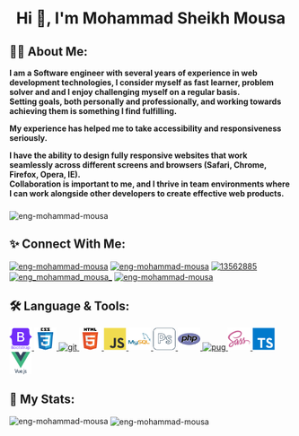 <h1 align="center">Hi 👋, I'm Mohammad Sheikh Mousa</h1>

## 👨‍💻 About Me:

<strong>I am a Software engineer with several years of experience in web development technologies, I consider myself as fast learner, problem solver and and I enjoy challenging myself on a regular basis.<br>
Setting goals, both personally and professionally, and working towards achieving them is something I find fulfilling.<br>

My experience has helped me to take accessibility and responsiveness seriously.<br>

I have the ability to design fully responsive websites that work seamlessly across different screens and browsers (Safari, Chrome, Firefox, Opera, IE).<br>
Collaboration is important to me, and I thrive in team environments where I can work alongside other developers to create effective web products. </strong>

###

<p align="left"> <img src="https://komarev.com/ghpvc/?username=eng-mohammad-mousa&label=Profile%20views&color=0e75b6&style=flat" alt="eng-mohammad-mousa" /> </p>

## ✨ Connect With Me:

<p align="left">
<a href="https://codepen.io/eng-mohammad-mousa" target="blank"><img align="center" src="https://raw.githubusercontent.com/rahuldkjain/github-profile-readme-generator/master/src/images/icons/Social/codepen.svg" alt="eng-mohammad-mousa" height="30" width="40" /></a>
<a href="https://linkedin.com/in/eng-mohammad-mousa" target="blank"><img align="center" src="https://raw.githubusercontent.com/rahuldkjain/github-profile-readme-generator/master/src/images/icons/Social/linked-in-alt.svg" alt="eng-mohammad-mousa" height="30" width="40" /></a>
<a href="https://stackoverflow.com/users/13562885" target="blank"><img align="center" src="https://raw.githubusercontent.com/rahuldkjain/github-profile-readme-generator/master/src/images/icons/Social/stack-overflow.svg" alt="13562885" height="30" width="40" /></a>
<a href="https://instagram.com/eng_mohammad_mousa_" target="blank"><img align="center" src="https://raw.githubusercontent.com/rahuldkjain/github-profile-readme-generator/master/src/images/icons/Social/instagram.svg" alt="eng_mohammad_mousa_" height="30" width="40" /></a>
<a href="https://www.youtube.com/@eng-mohammad-mousa" target="blank"><img align="center" src="https://raw.githubusercontent.com/rahuldkjain/github-profile-readme-generator/master/src/images/icons/Social/youtube.svg" alt="eng-mohammad-mousa" height="30" width="40" /></a>
</p>

## 🛠️ Language & Tools:
<p align="left"> <a href="https://getbootstrap.com" target="_blank" rel="noreferrer"> <img src="https://raw.githubusercontent.com/devicons/devicon/master/icons/bootstrap/bootstrap-plain-wordmark.svg" alt="bootstrap" width="40" height="40"/> </a> <a href="https://www.w3schools.com/css/" target="_blank" rel="noreferrer"> <img src="https://raw.githubusercontent.com/devicons/devicon/master/icons/css3/css3-original-wordmark.svg" alt="css3" width="40" height="40"/> </a> <a href="https://git-scm.com/" target="_blank" rel="noreferrer"> <img src="https://www.vectorlogo.zone/logos/git-scm/git-scm-icon.svg" alt="git" width="40" height="40"/> </a> <a href="https://www.w3.org/html/" target="_blank" rel="noreferrer"> <img src="https://raw.githubusercontent.com/devicons/devicon/master/icons/html5/html5-original-wordmark.svg" alt="html5" width="40" height="40"/> </a> <a href="https://developer.mozilla.org/en-US/docs/Web/JavaScript" target="_blank" rel="noreferrer"> <img src="https://raw.githubusercontent.com/devicons/devicon/master/icons/javascript/javascript-original.svg" alt="javascript" width="40" height="40"/> </a><a href="https://www.mysql.com/" target="_blank" rel="noreferrer"> <img src="https://raw.githubusercontent.com/devicons/devicon/master/icons/mysql/mysql-original-wordmark.svg" alt="mysql" width="40" height="40"/> </a> <a href="https://www.photoshop.com/en" target="_blank" rel="noreferrer"> <img src="https://raw.githubusercontent.com/devicons/devicon/master/icons/photoshop/photoshop-line.svg" alt="photoshop" width="40" height="40"/> </a> <a href="https://www.php.net" target="_blank" rel="noreferrer"> <img src="https://raw.githubusercontent.com/devicons/devicon/master/icons/php/php-original.svg" alt="php" width="40" height="40"/> </a> <a href="https://pugjs.org" target="_blank" rel="noreferrer"> <img src="https://cdn.worldvectorlogo.com/logos/pug.svg" alt="pug" width="40" height="40"/> </a> <a href="https://sass-lang.com" target="_blank" rel="noreferrer"> <img src="https://raw.githubusercontent.com/devicons/devicon/master/icons/sass/sass-original.svg" alt="sass" width="40" height="40"/> </a> <a href="https://www.typescriptlang.org/" target="_blank" rel="noreferrer"> <img src="https://raw.githubusercontent.com/devicons/devicon/master/icons/typescript/typescript-original.svg" alt="typescript" width="40" height="40"/> </a> <a href="https://vuejs.org/" target="_blank" rel="noreferrer"> <img src="https://raw.githubusercontent.com/devicons/devicon/master/icons/vuejs/vuejs-original-wordmark.svg" alt="vuejs" width="40" height="40"/> </a> </p>


## 🚀 My Stats:
<p><img align="left" src="https://github-readme-stats.vercel.app/api/top-langs?username=eng-mohammad-mousa&show_icons=true&locale=en&layout=compact" alt="eng-mohammad-mousa" /></p>

<p>&nbsp;<img align="center" src="https://github-readme-stats.vercel.app/api?username=eng-mohammad-mousa&show_icons=true&locale=en" alt="eng-mohammad-mousa" /></p>

